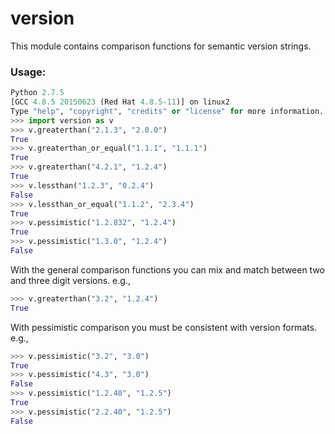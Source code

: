 # version

This module contains comparison functions for semantic version strings.

### Usage:

```python
Python 2.7.5
[GCC 4.8.5 20150623 (Red Hat 4.8.5-11)] on linux2
Type "help", "copyright", "credits" or "license" for more information.
>>> import version as v
>>> v.greaterthan("2.1.3", "2.0.0")
True
>>> v.greaterthan_or_equal("1.1.1", "1.1.1")
True
>>> v.greaterthan("4.2.1", "1.2.4")
True
>>> v.lessthan("1.2.3", "0.2.4")
False
>>> v.lessthan_or_equal("1.1.2", "2.3.4")
True
>>> v.pessimistic("1.2.832", "1.2.4")
True
>>> v.pessimistic("1.3.0", "1.2.4")
False
```

With the general comparison functions you can mix and match between
two and three digit versions. 
e.g., 

```python
>>> v.greaterthan("3.2", "1.2.4")
True
```

With pessimistic comparison you must be consistent with version formats.
e.g.,

```python
>>> v.pessimistic("3.2", "3.0")
True
>>> v.pessimistic("4.3", "3.0")
False
>>> v.pessimistic("1.2.40", "1.2.5")
True
>>> v.pessimistic("2.2.40", "1.2.5")
False
```
